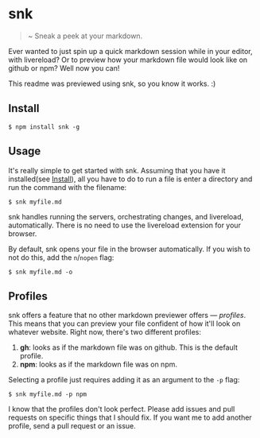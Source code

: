 # snk
> ~ Sneak a peek at your markdown.

Ever wanted to just spin up a quick markdown session while in your editor,
with livereload?
Or to preview how your markdown file would look like on github or npm?
Well now you can!

This readme was previewed using snk, so you know it works. :)

## Install
```
$ npm install snk -g
```

## Usage

It's really simple to get started with snk. 
Assuming that you have it installed(see [Install](#install)),
all you have to do to run a file is enter a directory and run the command
with the filename:

```
$ snk myfile.md
```

snk handles running the servers, orchestrating changes, and livereload,
automatically. There is no need to use the livereload extension for your browser.

By default, snk opens your file in the browser automatically.
If you wish to not do this, add the `n`/`nopen` flag:

```
$ snk myfile.md -o
```

## Profiles

snk offers a feature that no other markdown previewer offers — _profiles_.
This means that you can preview your file confident of how it'll look
on whatever website.
Right now, there's two different profiles:

1. __gh__: looks as if the markdown file was on github. 
This is the default profile.
2. __npm__: looks as if the markdown file was on npm.

Selecting a profile just requires adding it as an argument to the `-p` flag:

```
$ snk myfile.md -p npm
```

I know that the profiles don't look perfect. 
Please add issues and pull requests on specific things that I should fix.
If you want me to add another profile, send a pull request or an issue.